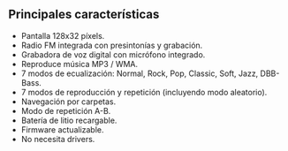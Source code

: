 ## Principales características

* Pantalla 128x32 píxels.
*  Radio FM integrada con presintonías y grabación.
*  Grabadora de voz digital con micrófono integrado.
*  Reproduce música MP3 / WMA.
*  7 modos de ecualización: Normal, Rock, Pop, Classic, Soft, Jazz, DBB-Bass.
*  7 modos de reproducción y repetición (incluyendo modo aleatorio).
*  Navegación por carpetas.
*  Modo de repetición A-B.
*  Batería de litio recargable.
* Firmware actualizable.
* No necesita drivers.

